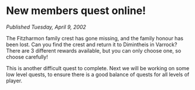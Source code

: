 # New members quest online!
*Published Tuesday, April 9, 2002*

The Fitzharmon family crest has gone missing, and the family honour has been lost. Can you find the crest and return it to Dimintheis in Varrock? There are 3 different rewards available, but you can only choose one, so choose carefully!

This is another difficult quest to complete. Next we will be working on some low level quests, to ensure there is a good balance of quests for all levels of player.